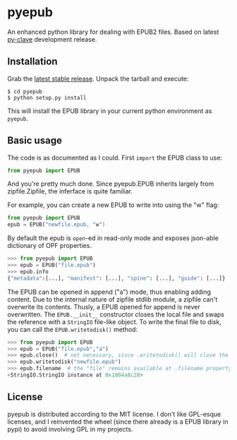 pyepub
======

An enhanced python library for dealing with EPUB2 files.
Based on latest [py-clave](http://github.com/gabalese/py-clave) development release.

Installation
------------

Grab the [latest stable release](https://github.com/gabalese/pyepub/archive/master.zip). Unpack the tarball and execute:

```
$ cd pyepub
$ python setup.py install
```

This will install the EPUB library in your current python environment as `pyepub`.

Basic usage
-----------

The code is as documented as I could. First `import` the EPUB class to use:

```python
from pyepub import EPUB
```

And you're pretty much done. Since pyepub.EPUB inherits largely from zipfile.Zipfile, the inferface is quite familiar.

For example, you can create a new EPUB to write into using the "w" flag:

```python
from pyepub import EPUB
epub = EPUB("newfile.epub, "w")
```

By default the epub is `open`-ed in read-only mode and exposes json-able dictionary of OPF properties.

```python
>>> from pyepub import EPUB
>>> epub = EPUB("file.epub")
>>> epub.info
{"metadata":[...], "manifest": [...], "spine": [...], "guide": [...]}
```

The EPUB can be opened in append ("a") mode, thus enabling adding content.
Due to the internal nature of zipfile stdlib module, a zipfile can't overwrite its contents.
Thusly, a EPUB opened for append is never overwritten. The `EPUB.__init__` constructor closes the local file and swaps
the reference with a `StringIO` file-like object. To write the final file to disk, you can call the `EPUB.writetodisk()`
method:

```python
>>> from pyepub import EPUB
>>> epub = EPUB("file.epub","a")
>>> epub.close()  # not necessary, since .writetodisk() will close the file for you.
>>> epub.writetodisk("newfile.epub")
>>> epub.filename  # the "file" remains available at .filename property, and can be .read() as usual.
<StringIO.StringIO instance at 0x1004a8c20>
```

License
-------

pyepub is distributed according to the MIT license. I don't like GPL-esque licenses, and I reinvented the wheel (since
there already is a EPUB library in pypi) to avoid involving GPL in my projects.
